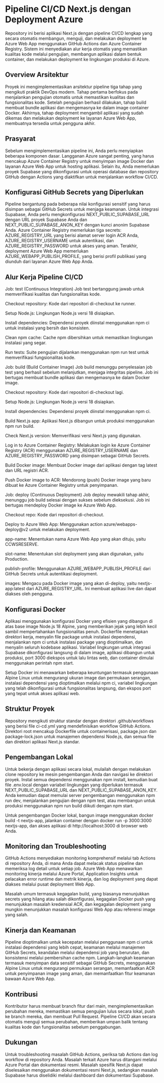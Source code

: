 # Pipeline CI/CD Next.js dengan Deployment Azure

Repository ini berisi aplikasi Next.js dengan pipeline CI/CD lengkap yang secara otomatis membangun, menguji, dan melakukan deployment ke Azure Web App menggunakan GitHub Actions dan Azure Container Registry. Sistem ini menyediakan alur kerja otomatis yang memastikan kualitas kode melalui pengujian, membangun aplikasi dalam bentuk container, dan melakukan deployment ke lingkungan produksi di Azure.

## Overview Arsitektur

Proyek ini mengimplementasikan arsitektur pipeline tiga tahap yang mengikuti praktik DevOps modern. Tahap pertama berfokus pada menjalankan pengujian otomatis untuk memastikan kualitas dan fungsionalitas kode. Setelah pengujian berhasil dilakukan, tahap build membuat bundle aplikasi dan mengemasnya ke dalam image container Docker. Akhirnya, tahap deployment mengambil aplikasi yang sudah dikemas dan melakukan deployment ke layanan Azure Web App, membuatnya tersedia untuk pengguna akhir.

## Prasyarat

Sebelum mengimplementasikan pipeline ini, Anda perlu menyiapkan beberapa komponen dasar. Langganan Azure sangat penting, yang harus mencakup Azure Container Registry untuk menyimpan image Docker dan layanan Azure Web App untuk hosting aplikasi. Selain itu, Anda memerlukan proyek Supabase yang dikonfigurasi untuk operasi database dan repository GitHub dengan Actions yang diaktifkan untuk menjalankan workflow CI/CD.

## Konfigurasi GitHub Secrets yang Diperlukan

Pipeline bergantung pada beberapa nilai konfigurasi sensitif yang harus disimpan sebagai GitHub Secrets untuk menjaga keamanan. Untuk integrasi Supabase, Anda perlu mengkonfigurasi NEXT_PUBLIC_SUPABASE_URL dengan URL proyek Supabase Anda dan NEXT_PUBLIC_SUPABASE_ANON_KEY dengan kunci anonim Supabase Anda. Azure Container Registry memerlukan tiga secrets: AZURE_REGISTRY_URL yang berisi alamat server login ACR Anda, AZURE_REGISTRY_USERNAME untuk autentikasi, dan AZURE_REGISTRY_PASSWORD untuk akses yang aman. Terakhir, deployment Azure Web App memerlukan AZURE_WEBAPP_PUBLISH_PROFILE, yang berisi profil publikasi yang diunduh dari layanan Azure Web App Anda.

## Alur Kerja Pipeline CI/CD

Job: test (Continuous Integration)
Job test bertanggung jawab untuk memverifikasi kualitas dan fungsionalitas kode.

Checkout repository: Kode dari repositori di-checkout ke runner.

Setup Node.js: Lingkungan Node.js versi 18 disiapkan.

Install dependencies: Dependensi proyek diinstal menggunakan npm ci untuk instalasi yang bersih dan konsisten.

Clean npm cache: Cache npm dibersihkan untuk memastikan lingkungan instalasi yang segar.

Run tests: Suite pengujian dijalankan menggunakan npm run test untuk memverifikasi fungsionalitas kode.

Job: build (Build Container Image)
Job build menunggu penyelesaian job test yang berhasil sebelum melanjutkan, menjaga integritas pipeline. Job ini bertugas membuat bundle aplikasi dan mengemasnya ke dalam Docker image.

Checkout repository: Kode dari repositori di-checkout lagi.

Setup Node.js: Lingkungan Node.js versi 18 disiapkan.

Install dependencies: Dependensi proyek diinstal menggunakan npm ci.

Build Next.js app: Aplikasi Next.js dibangun untuk produksi menggunakan npm run build.

Check Next.js version: Memverifikasi versi Next.js yang digunakan.

Log in to Azure Container Registry: Melakukan login ke Azure Container Registry (ACR) menggunakan AZURE_REGISTRY_USERNAME dan AZURE_REGISTRY_PASSWORD yang disimpan sebagai GitHub Secrets.

Build Docker image: Membuat Docker image dari aplikasi dengan tag latest dan URL registri ACR.

Push Docker image to ACR: Mendorong (push) Docker image yang baru dibuat ke Azure Container Registry untuk penyimpanan.

Job: deploy (Continuous Deployment)
Job deploy mewakili tahap akhir, menunggu job build selesai dengan sukses sebelum dieksekusi. Job ini bertugas mendeploy Docker image ke Azure Web App.

Checkout repo: Kode dari repositori di-checkout.

Deploy to Azure Web App: Menggunakan action azure/webapps-deploy@v2 untuk melakukan deployment.

app-name: Menentukan nama Azure Web App yang akan dituju, yaitu CCWSRESERVE.

slot-name: Menentukan slot deployment yang akan digunakan, yaitu Production.

publish-profile: Menggunakan AZURE_WEBAPP_PUBLISH_PROFILE dari GitHub Secrets untuk autentikasi deployment.

images: Mengacu pada Docker image yang akan di-deploy, yaitu nextjs-app:latest dari AZURE_REGISTRY_URL. Ini membuat aplikasi live dan dapat diakses oleh pengguna.

## Konfigurasi Docker

Aplikasi menggunakan konfigurasi Docker yang efisien yang dibangun di atas base image Node.js 18 Alpine, yang memberikan jejak yang lebih kecil sambil mempertahankan fungsionalitas penuh. Dockerfile menetapkan direktori kerja, menyalin file package untuk instalasi dependensi, menjalankan npm ci untuk instalasi package yang dioptimalkan, dan menyalin seluruh kodebase aplikasi. Variabel lingkungan untuk integrasi Supabase dikonfigurasi langsung di dalam image, aplikasi dibangun untuk produksi, port 3000 diekspos untuk lalu lintas web, dan container dimulai menggunakan perintah npm start.

Setup Docker ini menawarkan beberapa keuntungan termasuk penggunaan Alpine Linux untuk mengurangi ukuran image dan permukaan serangan, instalasi dependensi yang dioptimalkan melalui npm ci, variabel lingkungan yang telah dikonfigurasi untuk fungsionalitas langsung, dan ekspos port yang tepat untuk akses aplikasi web.

## Struktur Proyek

Repository mengikuti struktur standar dengan direktori .github/workflows yang berisi file ci-cd.yml yang mendefinisikan workflow GitHub Actions. Direktori root mencakup Dockerfile untuk containerisasi, package.json dan package-lock.json untuk manajemen dependensi Node.js, dan semua file dan direktori aplikasi Next.js standar.

## Pengembangan Lokal

Untuk bekerja dengan aplikasi secara lokal, mulailah dengan melakukan clone repository ke mesin pengembangan Anda dan navigasi ke direktori proyek. Instal semua dependensi menggunakan npm install, kemudian buat file .env.local dengan variabel lingkungan yang diperlukan termasuk NEXT_PUBLIC_SUPABASE_URL dan NEXT_PUBLIC_SUPABASE_ANON_KEY. Anda kemudian dapat memulai server pengembangan menggunakan npm run dev, menjalankan pengujian dengan npm test, atau membangun untuk produksi menggunakan npm run build diikuti dengan npm start.

Untuk pengembangan Docker lokal, bangun image menggunakan docker build -t nextjs-app, jalankan container dengan docker run -p 3000:3000 nextjs-app, dan akses aplikasi di http://localhost:3000 di browser web Anda.

## Monitoring dan Troubleshooting

GitHub Actions menyediakan monitoring komprehensif melalui tab Actions di repository Anda, di mana Anda dapat melacak status pipeline dan memeriksa log detail untuk setiap job. Azure Web App menawarkan monitoring kinerja melalui Azure Portal, Application Insights untuk pelacakan error runtime dan metrik kinerja, dan log deployment yang dapat diakses melalui pusat deployment Web App.

Masalah umum termasuk kegagalan build, yang biasanya menunjukkan secrets yang hilang atau salah dikonfigurasi, kegagalan Docker push yang menunjukkan masalah kredensial ACR, dan kegagalan deployment yang mungkin menunjukkan masalah konfigurasi Web App atau referensi image yang salah.

## Kinerja dan Keamanan

Pipeline dioptimalkan untuk kecepatan melalui penggunaan npm ci untuk instalasi dependensi yang lebih cepat, keamanan melalui manajemen GitHub Secrets, keandalan melalui dependensi job yang berurutan, dan konsistensi melalui pembersihan cache npm. Langkah-langkah keamanan termasuk menyimpan data sensitif sebagai GitHub Secrets, menggunakan Alpine Linux untuk mengurangi permukaan serangan, memanfaatkan ACR untuk penyimpanan image yang aman, dan memanfaatkan fitur keamanan bawaan Azure Web App.

## Kontribusi

Kontributor harus membuat branch fitur dari main, mengimplementasikan perubahan mereka, memastikan semua pengujian lulus secara lokal, push ke branch mereka, dan membuat Pull Request. Pipeline CI/CD akan secara otomatis menguji semua perubahan, memberikan umpan balik tentang kualitas kode dan fungsionalitas sebelum penggabungan.

## Dukungan

Untuk troubleshooting masalah GitHub Actions, periksa tab Actions dan log workflow di repository Anda. Masalah terkait Azure harus ditangani melalui Azure Portal dan dokumentasi resmi. Masalah spesifik Next.js dapat diselesaikan menggunakan dokumentasi resmi Next.js, sedangkan masalah Supabase harus diselidiki melalui dashboard dan dokumentasi Supabase.
